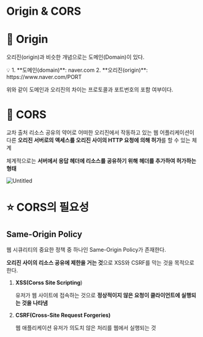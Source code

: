 # Origin & CORS

# 📌 Origin

오리진(origin)과 비슷한 개념으로는 도메인(Domain)이 있다. 

<aside>
💡 1. **도메인(domain)**: naver.com
2. **오리진(origin)**: https://www.naver.com/PORT

</aside>

위와 같이 도메인과 오리진의 차이는 프로토콜과 포트번호의 포함 여부이다.

# 📌 CORS

교차 출처 리소스 공유의 약어로 어떠한 오리진에서 작동하고 있는 웹 어플리케이션이 다른 **오리진 서버로의 액세스를 오리진 사이의 HTTP 요청에 의해 허가**를 할 수 있는 체계

체계적으로는 **서버에서 응답 헤더에 리소스를 공유하기 위해** **헤더를 추가하여 허가하는 형태**

![Untitled](Origin%20&%20CORS%20bcf2d069e8d04a0fb770e8f7c0d94819/Untitled.png)

# ⭐ CORS의 필요성

## Same-Origin Policy

웹 시큐리티의 중요한 정책 중 하나인 Same-Origin Policy가 존재한다. 

**오리진 사이의 리소스 공유에 제한을 거는 것**으로 XSS와 CSRF를 막는 것을 목적으로 한다.

1. **XSS(Corss Site Scripting**)
    
    유저가 웹 사이트에 접속하는 것으로 **정상적이지 않은 요청이 클라이언트에 실행되는 것을 나타냄**
    
2. **CSRF(Cross-Site Request Forgeries)**
    
    웹 애플리케이션 유저가 의도치 않은 처리를 웹에서 실행되는 것